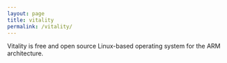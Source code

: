 ```yaml
---
layout: page
title: vitality
permalink: /vitality/
---
```


Vitality is free and open source Linux-based operating system for the ARM architecture.